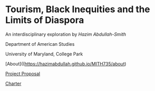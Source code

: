 # Tourism, Black Inequities and the Limits of Diaspora

An interdisciplinary exploration by *Hazim Abdullah-Smith*

Department of American Studies

University of Maryland, College Park



[About]((https://hazimabdullah.github.io/MITH735/about)

[Project Proposal](https://hazimabdullah.github.io/MITH735/proposalversion)

[Charter](https://hazimabdullah.github.io/MITH735/charterversion)
